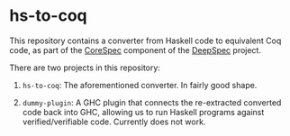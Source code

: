 # hs-to-coq

This repository contains a converter from Haskell code to equivalent Coq code,
as part of the [CoreSpec] component of the [DeepSpec] project.

There are two projects in this repository:

1. `hs-to-coq`: The aforementioned converter.  In fairly good shape.

2. `dummy-plugin`: A GHC plugin that connects the re-extracted converted code
   back into GHC, allowing us to run Haskell programs against
   verified/verifiable code.  Currently does not work.

[CoreSpec]: http://www.deepspec.org/research/Haskell/
[DeepSpec]: http://www.deepspec.org/

